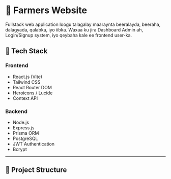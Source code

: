 # 🌾 Farmers Website

Fullstack web application loogu talagalay maaraynta beeralayda, beeraha, dalagyada, qalabka, iyo iibka. Waxaa ku jira Dashboard Admin ah, Login/Signup system, iyo qeybaha kale ee frontend user-ka.

## 🧰 Tech Stack

### Frontend
- React.js (Vite)
- Tailwind CSS
- React Router DOM
- Heroicons / Lucide
- Context API

### Backend
- Node.js
- Express.js
- Prisma ORM
- PostgreSQL
- JWT Authentication
- Bcrypt

---

## 📂 Project Structure

